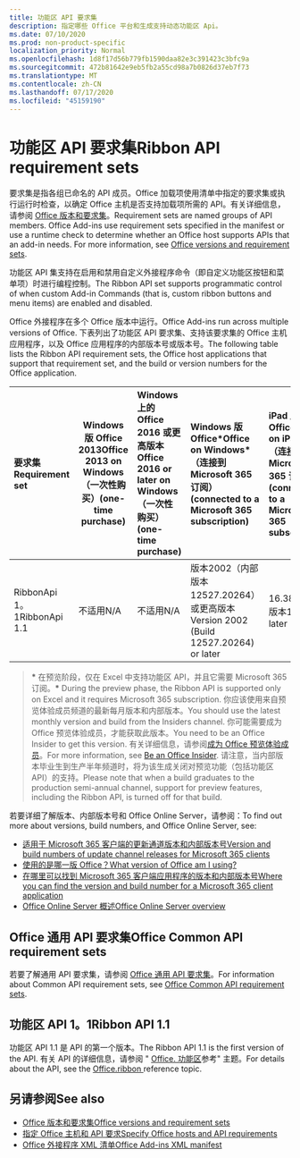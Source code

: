 ```yaml
---
title: 功能区 API 要求集
description: 指定哪些 Office 平台和生成支持动态功能区 Api。
ms.date: 07/10/2020
ms.prod: non-product-specific
localization_priority: Normal
ms.openlocfilehash: 1d8f17d56b779fb1590daa82e3c391423c3bfc9a
ms.sourcegitcommit: 472b81642e9eb5fb2a55cd98a7b0826d37eb7f73
ms.translationtype: MT
ms.contentlocale: zh-CN
ms.lasthandoff: 07/17/2020
ms.locfileid: "45159190"
---
```

# <a name="ribbon-api-requirement-sets"></a><span data-ttu-id="3ec5f-103">功能区 API 要求集</span><span class="sxs-lookup"><span data-stu-id="3ec5f-103">Ribbon API requirement sets</span></span>

<span data-ttu-id="3ec5f-p101">要求集是指各组已命名的 API 成员。Office 加载项使用清单中指定的要求集或执行运行时检查，以确定 Office 主机是否支持加载项所需的 API。有关详细信息，请参阅 [Office 版本和要求集](/office/dev/add-ins/develop/office-versions-and-requirement-sets)。</span><span class="sxs-lookup"><span data-stu-id="3ec5f-p101">Requirement sets are named groups of API members. Office Add-ins use requirement sets specified in the manifest or use a runtime check to determine whether an Office host supports APIs that an add-in needs. For more information, see [Office versions and requirement sets](/office/dev/add-ins/develop/office-versions-and-requirement-sets).</span></span>

<span data-ttu-id="3ec5f-107">功能区 API 集支持在启用和禁用自定义外接程序命令（即自定义功能区按钮和菜单项）时进行编程控制。</span><span class="sxs-lookup"><span data-stu-id="3ec5f-107">The Ribbon API set supports programmatic control of when custom Add-in Commands (that is, custom ribbon buttons and menu items) are enabled and disabled.</span></span>

<span data-ttu-id="3ec5f-108">Office 外接程序在多个 Office 版本中运行。</span><span class="sxs-lookup"><span data-stu-id="3ec5f-108">Office Add-ins run across multiple versions of Office.</span></span> <span data-ttu-id="3ec5f-109">下表列出了功能区 API 要求集、支持该要求集的 Office 主机应用程序，以及 Office 应用程序的内部版本号或版本号。</span><span class="sxs-lookup"><span data-stu-id="3ec5f-109">The following table lists the Ribbon API requirement sets, the Office host applications that support that requirement set, and the build or version numbers for the Office application.</span></span>

|  <span data-ttu-id="3ec5f-110">要求集</span><span class="sxs-lookup"><span data-stu-id="3ec5f-110">Requirement set</span></span>  | <span data-ttu-id="3ec5f-111">Windows 版 Office 2013</span><span class="sxs-lookup"><span data-stu-id="3ec5f-111">Office 2013 on Windows</span></span><br><span data-ttu-id="3ec5f-112">（一次性购买）</span><span class="sxs-lookup"><span data-stu-id="3ec5f-112">(one-time purchase)</span></span> | <span data-ttu-id="3ec5f-113">Windows 上的 Office 2016 或更高版本</span><span class="sxs-lookup"><span data-stu-id="3ec5f-113">Office 2016 or later on Windows</span></span><br><span data-ttu-id="3ec5f-114">（一次性购买）</span><span class="sxs-lookup"><span data-stu-id="3ec5f-114">(one-time purchase)</span></span>   | <span data-ttu-id="3ec5f-115">Windows 版 Office\*</span><span class="sxs-lookup"><span data-stu-id="3ec5f-115">Office on Windows\*</span></span><br><span data-ttu-id="3ec5f-116">（连接到 Microsoft 365 订阅）</span><span class="sxs-lookup"><span data-stu-id="3ec5f-116">(connected to a Microsoft 365 subscription)</span></span> |  <span data-ttu-id="3ec5f-117">iPad 版 Office</span><span class="sxs-lookup"><span data-stu-id="3ec5f-117">Office on iPad</span></span><br><span data-ttu-id="3ec5f-118">（连接到 Microsoft 365 订阅）</span><span class="sxs-lookup"><span data-stu-id="3ec5f-118">(connected to a Microsoft 365 subscription)</span></span>  |  <span data-ttu-id="3ec5f-119">Mac 版 Office\*</span><span class="sxs-lookup"><span data-stu-id="3ec5f-119">Office on Mac\*</span></span><br><span data-ttu-id="3ec5f-120">（连接到 Microsoft 365 订阅）</span><span class="sxs-lookup"><span data-stu-id="3ec5f-120">(connected to a Microsoft 365 subscription)</span></span>  | <span data-ttu-id="3ec5f-121">Office 网页版\*</span><span class="sxs-lookup"><span data-stu-id="3ec5f-121">Office on the web\*</span></span>  |  <span data-ttu-id="3ec5f-122">Office Online Server</span><span class="sxs-lookup"><span data-stu-id="3ec5f-122">Office Online Server</span></span>  |
|:-----|-----|:-----|:-----|:-----|:-----|:-----|:-----|
| <span data-ttu-id="3ec5f-123">RibbonApi 1。1</span><span class="sxs-lookup"><span data-stu-id="3ec5f-123">RibbonApi 1.1</span></span>  | <span data-ttu-id="3ec5f-124">不适用</span><span class="sxs-lookup"><span data-stu-id="3ec5f-124">N/A</span></span> | <span data-ttu-id="3ec5f-125">不适用</span><span class="sxs-lookup"><span data-stu-id="3ec5f-125">N/A</span></span> | <span data-ttu-id="3ec5f-126">版本2002（内部版本12527.20264）或更高版本</span><span class="sxs-lookup"><span data-stu-id="3ec5f-126">Version 2002 (Build 12527.20264) or later</span></span> | <span data-ttu-id="3ec5f-127">16.38 或更高版本</span><span class="sxs-lookup"><span data-stu-id="3ec5f-127">16.38 or later</span></span> | <span data-ttu-id="3ec5f-128">不适用</span><span class="sxs-lookup"><span data-stu-id="3ec5f-128">N/A</span></span> | <span data-ttu-id="3ec5f-129">2020 年 2 月</span><span class="sxs-lookup"><span data-stu-id="3ec5f-129">February 2020</span></span> | <span data-ttu-id="3ec5f-130">不适用</span><span class="sxs-lookup"><span data-stu-id="3ec5f-130">N/A</span></span>|

> <span data-ttu-id="3ec5f-131">**&#42;** 在预览阶段，仅在 Excel 中支持功能区 API，并且它需要 Microsoft 365 订阅。</span><span class="sxs-lookup"><span data-stu-id="3ec5f-131">**&#42;** During the preview phase, the Ribbon API is supported only on Excel and it requires Microsoft 365 subscription.</span></span> <span data-ttu-id="3ec5f-132">你应该使用来自预览体验成员频道的最新每月版本和内部版本。</span><span class="sxs-lookup"><span data-stu-id="3ec5f-132">You should use the latest monthly version and build from the Insiders channel.</span></span> <span data-ttu-id="3ec5f-133">你可能需要成为 Office 预览体验成员，才能获取此版本。</span><span class="sxs-lookup"><span data-stu-id="3ec5f-133">You need to be an Office Insider to get this version.</span></span> <span data-ttu-id="3ec5f-134">有关详细信息，请参阅[成为 Office 预览体验成员](https://products.office.com/office-insider?tab=tab-1)。</span><span class="sxs-lookup"><span data-stu-id="3ec5f-134">For more information, see [Be an Office Insider](https://products.office.com/office-insider?tab=tab-1).</span></span> <span data-ttu-id="3ec5f-135">请注意，当内部版本毕业生到生产半年频道时，将为该生成关闭对预览功能（包括功能区 API）的支持。</span><span class="sxs-lookup"><span data-stu-id="3ec5f-135">Please note that when a build graduates to the production semi-annual channel, support for preview features, including the Ribbon API, is turned off for that build.</span></span>

<span data-ttu-id="3ec5f-136">若要详细了解版本、内部版本号和 Office Online Server，请参阅：</span><span class="sxs-lookup"><span data-stu-id="3ec5f-136">To find out more about versions, build numbers, and Office Online Server, see:</span></span>

- [<span data-ttu-id="3ec5f-137">适用于 Microsoft 365 客户端的更新通道版本和内部版本号</span><span class="sxs-lookup"><span data-stu-id="3ec5f-137">Version and build numbers of update channel releases for Microsoft 365 clients</span></span>](https://support.office.com/article/version-and-build-numbers-of-update-channel-releases-ae942449-1fca-4484-898b-a933ea23def7)
- [<span data-ttu-id="3ec5f-138">使用的是哪一版 Office？</span><span class="sxs-lookup"><span data-stu-id="3ec5f-138">What version of Office am I using?</span></span>](https://support.office.com/article/What-version-of-Office-am-I-using-932788b8-a3ce-44bf-bb09-e334518b8b19)
- [<span data-ttu-id="3ec5f-139">在哪里可以找到 Microsoft 365 客户端应用程序的版本和内部版本号</span><span class="sxs-lookup"><span data-stu-id="3ec5f-139">Where you can find the version and build number for a Microsoft 365 client application</span></span>](https://support.office.com/article/version-and-build-numbers-of-update-channel-releases-ae942449-1fca-4484-898b-a933ea23def7)
- [<span data-ttu-id="3ec5f-140">Office Online Server 概述</span><span class="sxs-lookup"><span data-stu-id="3ec5f-140">Office Online Server overview</span></span>](/officeonlineserver/office-online-server-overview)

## <a name="office-common-api-requirement-sets"></a><span data-ttu-id="3ec5f-141">Office 通用 API 要求集</span><span class="sxs-lookup"><span data-stu-id="3ec5f-141">Office Common API requirement sets</span></span>

<span data-ttu-id="3ec5f-142">若要了解通用 API 要求集，请参阅 [Office 通用 API 要求集](office-add-in-requirement-sets.md)。</span><span class="sxs-lookup"><span data-stu-id="3ec5f-142">For information about Common API requirement sets, see [Office Common API requirement sets](office-add-in-requirement-sets.md).</span></span>

## <a name="ribbon-api-11"></a><span data-ttu-id="3ec5f-143">功能区 API 1。1</span><span class="sxs-lookup"><span data-stu-id="3ec5f-143">Ribbon API 1.1</span></span>

<span data-ttu-id="3ec5f-144">功能区 API 1.1 是 API 的第一个版本。</span><span class="sxs-lookup"><span data-stu-id="3ec5f-144">The Ribbon API 1.1 is the first version of the API.</span></span> <span data-ttu-id="3ec5f-145">有关 API 的详细信息，请参阅 " [Office. 功能区](/javascript/api/office/office.ribbon)参考" 主题。</span><span class="sxs-lookup"><span data-stu-id="3ec5f-145">For details about the API, see the [Office.ribbon ](/javascript/api/office/office.ribbon) reference topic.</span></span>

## <a name="see-also"></a><span data-ttu-id="3ec5f-146">另请参阅</span><span class="sxs-lookup"><span data-stu-id="3ec5f-146">See also</span></span>

- [<span data-ttu-id="3ec5f-147">Office 版本和要求集</span><span class="sxs-lookup"><span data-stu-id="3ec5f-147">Office versions and requirement sets</span></span>](/office/dev/add-ins/develop/office-versions-and-requirement-sets)
- [<span data-ttu-id="3ec5f-148">指定 Office 主机和 API 要求</span><span class="sxs-lookup"><span data-stu-id="3ec5f-148">Specify Office hosts and API requirements</span></span>](/office/dev/add-ins/develop/specify-office-hosts-and-api-requirements)
- [<span data-ttu-id="3ec5f-149">Office 外接程序 XML 清单</span><span class="sxs-lookup"><span data-stu-id="3ec5f-149">Office Add-ins XML manifest</span></span>](/office/dev/add-ins/develop/add-in-manifests)
